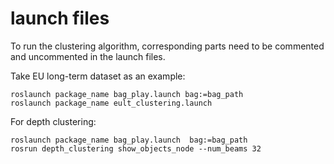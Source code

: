 # launch files

To run the clustering algorithm, corresponding parts need to be commented and uncommented in the launch files.

Take EU long-term dataset as an example:
```
roslaunch package_name bag_play.launch bag:=bag_path
roslaunch package_name eult_clustering.launch
```

For depth clustering:
```
roslaunch package_name bag_play.launch  bag:=bag_path
rosrun depth_clustering show_objects_node --num_beams 32
```

